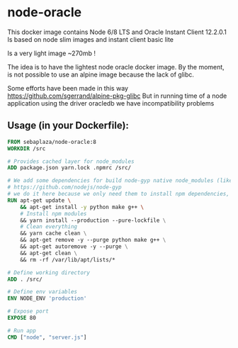 # node-oracle

This docker image contains Node 6/8 LTS and Oracle Instant Client 12.2.0.1
Is based on node slim images and instant client basic lite

Is a very light image ~270mb !

The idea is to have the lightest node oracle docker image.
By the moment, is not possible to use an alpine image because the lack of glibc.

Some efforts have been made in this way https://github.com/sgerrand/alpine-pkg-glibc
But in running time of a node application using the driver oracledb we have incompatibility problems

## Usage (in your Dockerfile):
```dockerfile
FROM sebaplaza/node-oracle:8
WORKDIR /src

# Provides cached layer for node_modules
ADD package.json yarn.lock .npmrc /src/

# We add some dependencies for build node-gyp native node_modules (like oracledb)
# https://github.com/nodejs/node-gyp
# we do it here because we only need them to install npm dependencies, we can remove them later
RUN apt-get update \
    && apt-get install -y python make g++ \
    # Install npm modules
    && yarn install --production --pure-lockfile \
    # Clean everything
    && yarn cache clean \
    && apt-get remove -y --purge python make g++ \
    && apt-get autoremove -y --purge \
    && apt-get clean \
    && rm -rf /var/lib/apt/lists/*

# Define working directory
ADD . /src/

# Define env variables
ENV NODE_ENV 'production'

# Expose port
EXPOSE 80

# Run app
CMD ["node", "server.js"]
```
